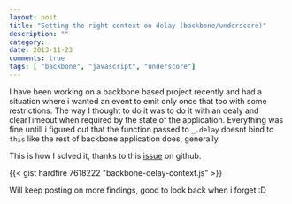 ```yaml
---
layout: post
title: "Setting the right context on delay (backbone/underscore)"
description: ""
category: 
date: 2013-11-23
comments: true
tags: [ "backbone", "javascript", "underscore"]
---
```



I have been working on a backbone based project recently and had a situation where i wanted an event to emit only once that too with some restrictions. The way I thought to do it was to do it with an dealy and clearTimeout when required by the state of the application. Everything was fine untill i figured out that the function passed to `_.delay` doesnt bind to `this` like the rest of backbone application does, generally. 

This is how I solved it, thanks to this [issue](https://github.com/jashkenas/underscore/issues/494) on github.

{{< gist hardfire 7618222 "backbone-delay-context.js" >}}

Will keep posting on more findings, good to look back when i forget :D
